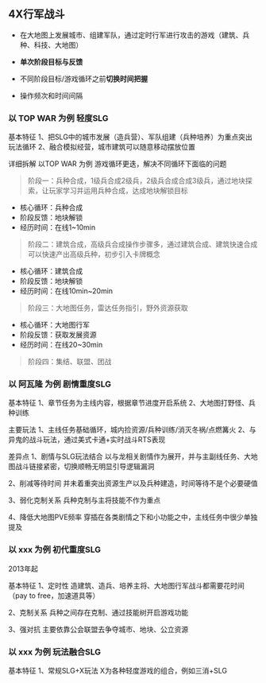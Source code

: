 ## 4X行军战斗
- 在大地图上发展城市、组建军队，通过定时行军进行攻击的游戏（建筑、兵种、科技、大地图）

- **单次阶段目标与反馈**
- 不同阶段目标/游戏循环之前**切换时间把握**
- 操作频次和时间间隔


### 以 TOP WAR 为例 轻度SLG
基本特征
1、把SLG中的城市发展（造兵营）、军队组建（兵种培养）为重点突出玩法循环
2、融合模拟经营，城市建筑可以随意移动摆放位置

详细拆解
以TOP WAR 为例 游戏循环更迭，解决不同循环下面临的问题
> 阶段一：兵种合成，1级兵合成2级兵，2级兵合成合成3级兵，通过地块探索，让玩家学习并运用兵种合成，达成地块解锁目标  

- 核心循环：兵种合成
- 阶段反馈：地块解锁
- 经历时间：在线1~10min

 > 阶段二：建筑合成，高级兵合成操作步骤多，通过建筑合成、建筑快速合成可以快速产出高级兵种，初步引入卡牌概念

- 核心循环：建筑合成
- 阶段反馈：地块解锁
- 经历时间：在线10min~20min


> 阶段三：大地图任务，雷达任务指引，野外资源获取

- 核心循环：大地图行军
- 阶段反馈：获取发展资源
- 经历时间：在线20~30min

> 阶段四：集结、联盟、团战


### 以 阿瓦隆 为例 剧情重度SLG

基本特征
1、章节任务为主线内容，根据章节进度开启系统
2、大地图打野怪、兵种训练

主要玩法
1、主线任务基础循环，城内捡资源/兵种训练/消灭冬祸/点燃篝火
2、与异鬼的战斗玩法，通过美式卡通+实时战斗RTS表现

差异点
1、剧情与SLG玩法结合
以与龙相关剧情作为展开，并与主副线任务、大地图战斗链接紧密，切换顺畅无明显引导逻辑漏洞

2、削减等待时间
并未着重突出资源生产以及兵种建造，时间等待不是个必要硬值

3、弱化克制关系
兵种克制与主将技能不作为重点

4、降低大地图PVE频率
穿插在各类剧情之下和小功能之中，主线任务中很少单独提及


### 以 xxx 为例 初代重度SLG
2013年起

基本特征
1、定时性
造建筑、造兵、培养主将、大地图行军战斗都需要花时间（pay to free，加速道具等）

2、克制关系
兵种之间存在克制、通过技能树开启游戏功能

3、强对抗
主要依靠公会联盟去争夺城市、地块、公立资源


### 以 xxx 为例 玩法融合SLG

基本特征
1、常规SLG+X玩法
X为各种轻度游戏的组合，例如三消+SLG
